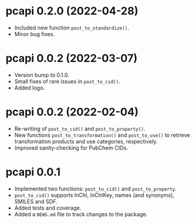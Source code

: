 # pcapi 0.2.0 (2022-04-28)

* Included new function `post_to_standardize()`.
* Minor bug fixes. 

# pcapi 0.0.2 (2022-03-07)

* Version bump to 0.1.0.
* Small fixes of rare issues in `post_to_cid()`.
* Added logo.

# pcapi 0.0.2 (2022-02-04)

* Re-writing of `post_to_cid()` and `post_to_property()`.
* New functions `post_to_transformation()` and `post_to_use()` to retrieve 
  transformation products and use categories, respectively. 
* Improved sanity-checking for PubChem CIDs. 

# pcapi 0.0.1

* Implemented two functions: `post_to_cid()` and `post_to_property`.
* `post_to_cid()` supports InChI, InChIKey, names (and synonyms), SMILES and 
  SDF. 
* Added tests and coverage.
* Added a `NEWS.md` file to track changes to the package.
